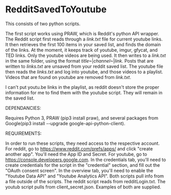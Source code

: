 # RedditSavedToYoutube

This consists of two python scripts.

The first script works using PRAW, which is Reddit's python API wrapper.
The Reddit script first reads through a *link.txt* file for current youtube links. It then retrieves the first 100 items in your saved list, and finds the domain of the links. At the moment, it keeps track of youtube, imgur, gfycat, and TED links. Only the youtube videos are being used. It then writes to a *link.txt* in the same folder, using the format *title*~|*channel*~|*link*. Posts that are written to *links.txt* are unsaved from your reddit saved list.
The youtube file then reads the *links.txt* and log into youtube, and those videos to a playlist. Videos that are found on youtube are removed from *link.txt*.

I can't put youtu.be links in the playlist, as reddit doesn't store the proper information for me to find them with the youtube script. They will remain in the saved list.


DEPENDANCIES:

Requires Python 3, PRAW (pip3 install praw), and several packages from Google(pip3 install --upgrade google-api-python-client).

REQUIREMENTS:

In order to run these scripts, they need access to the respective account.
For reddit, go to https://www.reddit.com/prefs/apps/ and click "create another app". You'll need the App ID and Secret.
For youtube, go to https://console.developers.google.com. In the credentials tab, you'll need to create credentials for the script in the "credential" section, and fill out the "OAuth consent screen". In the overview tab, you'll need to enable the "Youtube Data API" and "Youtube Analytics API".
Both scripts pull info from a file outside of the scripts. The reddit script reads from redditLogin.txt. The youtub script pulls from client_secret.json. Examples of both are supplied.
